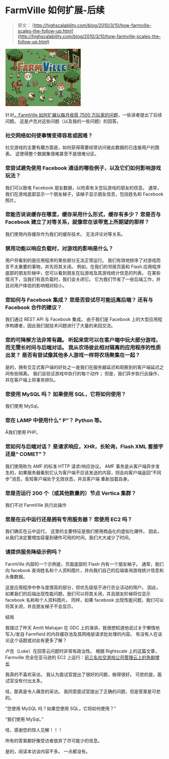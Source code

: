# FarmVille 如何扩展-后续

> 原文： [http://highscalability.com/blog/2010/3/10/how-farmville-scales-the-follow-up.html](http://highscalability.com/blog/2010/3/10/how-farmville-scales-the-follow-up.html)

![](img/4dfef10759448f17402c25ab64e9e4bb.png)

针对[，FarmVille 如何扩展以每月收获 7500 万玩家的问题](/blog/2010/2/8/how-farmville-scales-to-harvest-75-million-players-a-month.html)，一些读者提出了后续问题。 这是卢克对这些问题（以及我的一些问题）的回答。

### 社交网络如何使事情变得容易或困难？ 

社交游戏的主要有趣方面是，如何获得需要经常访问彼此数据的已连接用户的图表。 这使得整个数据集很难甚至不是很难分区。

### 您尝试避免使用 Facebook 通话的哪些例子，以及它们如何影响游戏玩法？

我们可以致电 Facebook 朋友数据，以检索有关您玩游戏的朋友的信息。 通常，我们在游戏底部显示一个朋友梯子，该梯子显示朋友信息，包括姓名和 Facebook 照片。

### 您能否说说缓存在哪里，缓存采用什么形式，缓存有多少？ 您是否与 Facebook 建立了对等关系，就像您在该带宽上所期望的那样？

我们使用内存缓存作为我们的缓存技术。 无法评论对等关系。 

### 禁用功能以响应负载时，对游戏的影响是什么？

用户将看到的是应用程序的某些部分无法正常运行。 我们有效地排序了对游戏而言不太重要的事物，并先将其关闭。 例如，在我们的邻居页面和 Flash 应用程序底部的朋友阶梯中，您可以看到朋友在玩游戏及其游戏统计信息的列表。 在某些情况下，当我们有高负载时，我们会关闭它。 它为我们节省了一些后端工作，并且对用户体验的影响相对较小。

### 您如何与 Facebook 集成？ 您是否尝试尽可能远离后端？ 还有与 Facebook 合作的建议？

我们通过 REST API 与 Facebook 集成。 由于我们是 Facebook 上的大型应用程序构建者，因此我们就技术问题进行了大量的来回交流。

### 您的可降解方法非常有趣。 听起来您可以在客户端中玩大部分游戏，而无需长时间与后端对话。 我从农场彼此相对隔离的应用程序的性质出发？ 是否有尝试像其他多人游戏一样将农场聚集在一起？

是的，拥有交互式客户端的好处之一是我们在服务器延迟和观察到的客户端延迟之间有些隔离。 我们会验证游戏中执行的每个动作； 但是，我们异步执行此操作，并在客户端上将事务排队。

### 您使用 MySQL 吗？ 如果使用 SQL，它将如何使用？

我们使用 MySql。

### 您在 LAMP 中使用什么“ P”？ Python 等。

Â我们使用 PHP。

### 您如何与后端对话？ 是请求响应，XHR，长轮询，Flash XML 套接字还是“ COMET”？

我们使用称为 AMF 的标准 HTTP 请求/响应协议。 AMF 事务是从客户端异步发生的，如果服务器看到它认为客户端不应该发送的内容，则会向客户端返回“不同步”消息，告知客户端处于无效状态，并且客户端 重新加载自身。

### 您是否运行 200 个（或其他数量的）节点 Vertica 集群？

我们不对 FarmVille 执行此操作

### 您是在云中运行还是拥有专用服务器？ 您使用 EC2 吗？

我们确实在云中运行。 这里的主要特征是我们使用商品化的虚拟化硬件。 因此，从我们决定要增加容量到硬件可用的时间，我们大大减少了时间。

### 请提供服务降级示例吗？

FarmVille 内部的一个示例是，页面底部的 Flash 内有一个朋友梯子。 通常，我们向 facebook 查询姓名和个人资料图片，并向我们自己的后端查询游戏统计信息和头像数据。

这是应用程序中参与度很高的部分，但优先级低于进行农业活动的用户。 因此，如果我们的后端出现性能问题，我们可以将其关闭，并且朋友阶梯将仅显示 facebook 名称和个人资料图片。 同样，如果 facebook 出现性能问题，我们可以将其关闭，并且朋友梯子不会显示。

结局 

我错过了昨天 Amitt Mahajan 在 GDC 上的演讲，我很想知道他说过关于懒惰地写入/发自 Farmfield 的内存缓存池及其网络层请求批处理的内容。 有没有人在谈论这个话题或对此有更多了解？

卢克（Luke）在回答云问题时非常有政治性。 根据 Rightscale 上的这篇文章，Farmville 完全在亚马逊的 EC2 上运行：[前三名社交游戏公司管理云上的急剧增长](http://www.rightscale.com/news_events/press_releases/2010/Top-Three-Social-Gaming-Companies-Manage-Steep-Growth-on-the-Cloud-with-RightScale.php)

我真的不喜欢采访。 我认为面试官提出了很好的问题，做得很好。 可悲的是，面试官没有付出太多。

哇，那真是令人痛苦的采访。 我同意面试官提出了正确的问题，但是答案是可悲的。

“您使用 MySQL 吗？如果您使用 SQL，它将如何使用？”

“我们使用 MySql。”

哇，感谢您的惊人见解！！！

所有的答案都好像受访者放弃了尽可能少的信息。

是的，阅读本访谈内容不多。 一点都没有。
